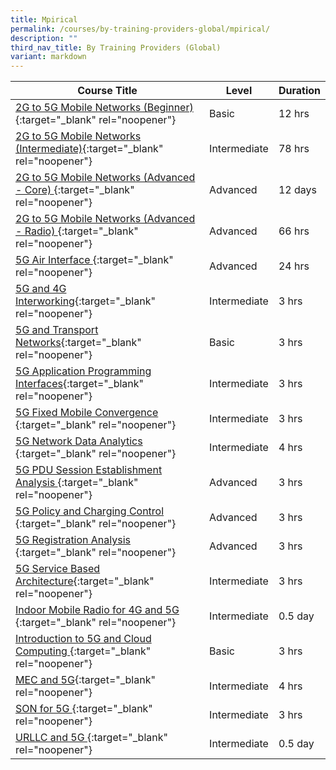 ```yaml
---
title: Mpirical
permalink: /courses/by-training-providers-global/mpirical/
description: ""
third_nav_title: By Training Providers (Global)
variant: markdown
---
```

|Course Title  | Level | Duration |
| - | - | - | 
|[2G to 5G Mobile Networks (Beginner) ](https://www.mpirical.com/courses/2g-to-6g-mobile-networks){:target="_blank" rel="noopener"} |Basic|12 hrs |
|[2G to 5G Mobile Networks (Intermediate)](https://www.mpirical.com/courses/2g-to-5g-mobile-networks-intermediate){:target="_blank" rel="noopener"} |Intermediate|78 hrs |
|[2G to 5G Mobile Networks (Advanced - Core) ](https://www.mpirical.com/courses/2g-to-5g-mobile-networks-advanced-core){:target="_blank" rel="noopener"} |Advanced|12 days |
|[2G to 5G Mobile Networks (Advanced - Radio) ](https://www.mpirical.com/courses/2g-to-5g-mobile-networks-advanced-radio){:target="_blank" rel="noopener"} |Advanced|66 hrs |
|[5G Air Interface ](https://www.mpirical.com/courses/5g-air-interface-updated-spring-2022){:target="_blank" rel="noopener"} |Advanced|24 hrs |
|[5G and 4G Interworking](https://www.mpirical.com/courses/5g-and-4g-interworking){:target="_blank" rel="noopener"} |Intermediate|3 hrs |
|[5G and Transport Networks](https://www.mpirical.com/courses/5g-and-transport-networks){:target="_blank" rel="noopener"} |Basic|3 hrs |
|[5G Application Programming Interfaces](https://www.mpirical.com/courses/5g-application-programming-interfaces){:target="_blank" rel="noopener"} |Intermediate|3 hrs |
|[5G Fixed Mobile Convergence ](https://www.mpirical.com/courses/5g-fixed-mobile-convergence){:target="_blank" rel="noopener"} |Intermediate|3 hrs |
|[5G Network Data Analytics ](https:/https://www.mpirical.com/courses/5g-network-data-analytics/www.mpirical.com/courses/5g-use-cases){:target="_blank" rel="noopener"} |Intermediate|4 hrs |
|[5G PDU Session Establishment Analysis ](https://www.mpirical.com/courses/5g-pdu-session-establishment-analysis){:target="_blank" rel="noopener"} |Advanced|3 hrs |
|[5G Policy and Charging Control ](https://www.mpirical.com/courses/5g-policy-and-charging-control){:target="_blank" rel="noopener"} |Advanced|3 hrs |
|[5G Registration Analysis ](https://www.mpirical.com/courses/5g-registration-analysis){:target="_blank" rel="noopener"} |Advanced|3 hrs |
|[5G Service Based Architecture](https://www.mpirical.com/courses/5g-service-based-architecture){:target="_blank" rel="noopener"} |Intermediate|3 hrs |
|[Indoor Mobile Radio for 4G and 5G ](https://www.mpirical.com/courses/indoor-mobile-radio-for-4g-and-5g){:target="_blank" rel="noopener"} |Intermediate|0.5 day |
|[Introduction to 5G and Cloud Computing ](https://www.mpirical.com/courses/introduction-to-5g-and-cloud-computing){:target="_blank" rel="noopener"} |Basic|3 hrs |
|[MEC and 5G](https://www.mpirical.com/courses/mec-and-5g){:target="_blank" rel="noopener"} |Intermediate|4 hrs |
|[SON for 5G ](https://www.mpirical.com/courses/son-for-5g){:target="_blank" rel="noopener"} |Intermediate|3 hrs |
|[URLLC and 5G ](https://www.mpirical.com/courses/urllc-and-5g){:target="_blank" rel="noopener"} |Intermediate|0.5 day |